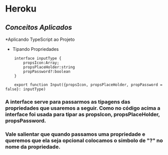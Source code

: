 # Heroku

## ***Conceitos Aplicados***

*Aplicando TypeScript ao Projeto
* Tipando Propriedades

```
    interface inputType {
        propsIcon:Array;
        propsPlaceHolder:string
        propPassword?:boolean
    }

    export function Input({propsIcon, propsPlaceHolder, propPassword = false}: inputType)
```
### A interface serve para passarmos as tipagens das propriedades que usaremos a seguir. Como no código acima a interface foi usada para tipar as propsIcon, propsPlaceHolder, propsPassword.

### Vale salientar que quando passamos uma propriedade e queremos que ela seja opcional colocamos o simbolo de "?" no nome da propriedade.

